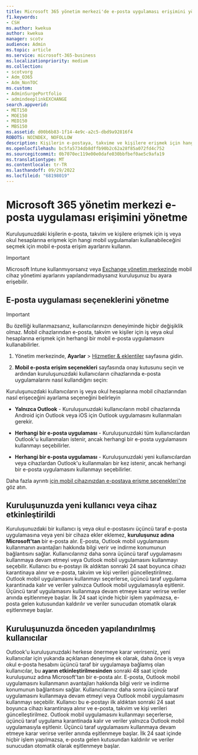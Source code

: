```yaml
---
title: Microsoft 365 yönetim merkezi'de e-posta uygulaması erişimini yönetme
f1.keywords:
- CSH
ms.author: kwekua
author: kwekua
manager: scotv
audience: Admin
ms.topic: article
ms.service: microsoft-365-business
ms.localizationpriority: medium
ms.collection:
- scotvorg
- Adm_O365
- Adm_NonTOC
ms.custom:
- AdminSurgePortfolio
- admindeeplinkEXCHANGE
search.appverid:
- MET150
- MOE150
- MED150
- MBS150
ms.assetid: d00b6b83-1f14-4e9c-a2c5-dbd9a92816f4
ROBOTS: NOINDEX, NOFOLLOW
description: Kişilerin e-postaya, takvime ve kişilere erişmek için hangi mobil uygulamaları kullanabileceğini seçmeyi öğrenin.
ms.openlocfilehash: bc5fa5734db8dffb90b2c62a28f85a072fd4c752
ms.sourcegitcommit: 0b7070ec119e00e0dafe030bbfbef0ae5c9afa19
ms.translationtype: MT
ms.contentlocale: tr-TR
ms.lasthandoff: 09/29/2022
ms.locfileid: "68198019"
---
```

# <a name="manage-email-app-access-in-the-microsoft-365-admin-center"></a>Microsoft 365 yönetim merkezi e-posta uygulaması erişimini yönetme

Kuruluşunuzdaki kişilerin e-posta, takvim ve kişilere erişmek için iş veya okul hesaplarına erişmek için hangi mobil uygulamaları kullanabileceğini seçmek için mobil e-posta erişim ayarlarını kullanın.
  
> [!IMPORTANT]
> Microsoft Intune kullanmıyorsanız veya <a href="https://go.microsoft.com/fwlink/p/?linkid=2059104" target="_blank">Exchange yönetim merkezinde</a> mobil cihaz yönetimi ayarlarını yapılandırmadıysanız kuruluşunuz bu ayara erişebilir.
  
## <a name="manage-email-app-options"></a>E-posta uygulaması seçeneklerini yönetme

> [!IMPORTANT]
> Bu özelliği kullanmazsanız, kullanıcılarınızın deneyiminde hiçbir değişiklik olmaz. Mobil cihazlarından e-posta, takvim ve kişiler için iş veya okul hesaplarına erişmek için herhangi bir mobil e-posta uygulamasını kullanabilirler.

1. Yönetim merkezinde, **Ayarlar** \> <a href="https://go.microsoft.com/fwlink/p/?linkid=2053743" target="_blank">Hizmetler &amp; eklentiler</a> sayfasına gidin.

2. **Mobil e-posta erişim seçenekleri** sayfasında onay kutusunu seçin ve ardından kuruluşunuzdaki kullanıcıların cihazlarında e-posta uygulamalarını nasıl kullandığını seçin:
  
Kuruluşunuzdaki kullanıcıların iş veya okul hesaplarına mobil cihazlarından nasıl erişeceğini ayarlama seçeneğini belirleyin
  
- **Yalnızca Outlook** - Kuruluşunuzdaki kullanıcıların mobil cihazlarında Android için Outlook veya iOS için Outlook uygulamasını kullanmaları gerekir.

- **Herhangi bir e-posta uygulaması** - Kuruluşunuzdaki tüm kullanıcılardan Outlook'u kullanmaları istenir, ancak herhangi bir e-posta uygulamasını kullanmayı seçebilirler.

- **Herhangi bir e-posta uygulaması** - Kuruluşunuzdaki yeni kullanıcılardan veya cihazlardan Outlook'u kullanmaları bir kez istenir, ancak herhangi bir e-posta uygulamasını kullanmayı seçebilirler.

Daha fazla ayrıntı [için mobil cihazınızdan e-postaya erişme seçenekleri'ne](access-email-from-a-mobile-device.md) göz atın.
  
## <a name="new-user-or-device-is-activated-in-your-organization"></a>Kuruluşunuzda yeni kullanıcı veya cihaz etkinleştirildi

Kuruluşunuzdaki bir kullanıcı iş veya okul e-postasını üçüncü taraf e-posta uygulamasına veya yeni bir cihaza ekler eklemez, **kuruluşunuz adına Microsoft'tan** bir e-posta alır. E-posta, Outlook mobil uygulamasını kullanmanın avantajları hakkında bilgi verir ve indirme konumunun bağlantısını sağlar. Kullanıcılarınız daha sonra üçüncü taraf uygulamasını kullanmaya devam etmeyi veya Outlook mobil uygulamasını kullanmayı seçebilir. Kullanıcı bu e-postayı ilk aldıktan sonraki 24 saat boyunca cihazı karantinaya alınır ve e-posta, takvim ve kişi verileri güncelleştirilmez. Outlook mobil uygulamasını kullanmayı seçerlerse, üçüncü taraf uygulama karantinada kalır ve veriler yalnızca Outlook mobil uygulamasıyla eşitlenir. Üçüncü taraf uygulamasını kullanmaya devam etmeye karar verirse veriler anında eşitlenmeye başlar. İlk 24 saat içinde hiçbir işlem yapılmazsa, e-posta gelen kutusundan kaldırılır ve veriler sunucudan otomatik olarak eşitlenmeye başlar.
  
## <a name="previously-configured-users-in-your-organization"></a>Kuruluşunuzda önceden yapılandırılmış kullanıcılar

Outlook'u kuruluşunuzdaki herkese önermeye karar verirseniz, yeni kullanıcılar için yukarıda açıklanan deneyime ek olarak, daha önce iş veya okul e-posta hesabını üçüncü taraf bir uygulamaya bağlamış olan kullanıcılar, bu **ayarın etkinleştirilmesinden** sonraki 48 saat içinde kuruluşunuz adına Microsoft'tan bir e-posta alır. E-posta, Outlook mobil uygulamasını kullanmanın avantajları hakkında bilgi verir ve indirme konumunun bağlantısını sağlar. Kullanıcılarınız daha sonra üçüncü taraf uygulamasını kullanmaya devam etmeyi veya Outlook mobil uygulamasını kullanmayı seçebilir. Kullanıcı bu e-postayı ilk aldıktan sonraki 24 saat boyunca cihazı karantinaya alınır ve e-posta, takvim ve kişi verileri güncelleştirilmez. Outlook mobil uygulamasını kullanmayı seçerlerse, üçüncü taraf uygulama karantinada kalır ve veriler yalnızca Outlook mobil uygulamasıyla eşitlenir. Üçüncü taraf uygulamasını kullanmaya devam etmeye karar verirse veriler anında eşitlenmeye başlar. İlk 24 saat içinde hiçbir işlem yapılmazsa, e-posta gelen kutusundan kaldırılır ve veriler sunucudan otomatik olarak eşitlenmeye başlar.
